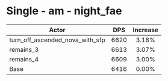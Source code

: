 # Single - am - night_fae
| Actor | DPS | Increase |
|---|:---:|:---:|
|turn_off_ascended_nova_with_sfp|6620|3.18%|
|remains_3|6613|3.07%|
|remains_4|6609|3.00%|
|Base|6416|0.00%|
